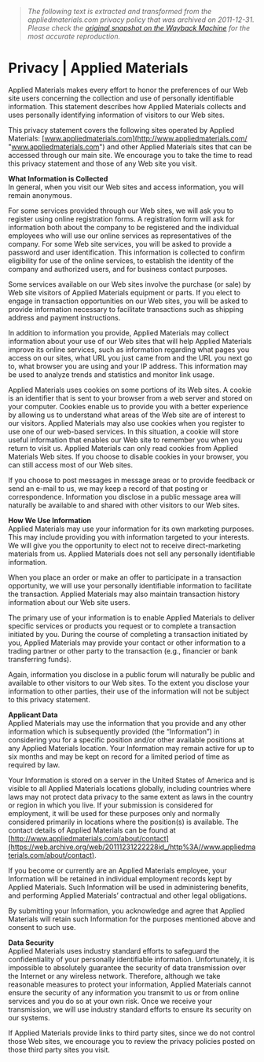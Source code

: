 > *The following text is extracted and transformed from the appliedmaterials.com privacy policy that was archived on 2011-12-31. Please check the [original snapshot on the Wayback Machine](https://web.archive.org/web/20111231222228id_/http%3A//www.appliedmaterials.com/privacy) for the most accurate reproduction.*

# Privacy | Applied Materials

Applied Materials makes every effort to honor the preferences of our Web site users concerning the collection and use of personally identifiable information. This statement describes how Applied Materials collects and uses personally identifying information of visitors to our Web sites.

This privacy statement covers the following sites operated by Applied Materials: [www.appliedmaterials.com](http://www.appliedmaterials.com/ "www.appliedmaterials.com") and other Applied Materials sites that can be accessed through our main site. We encourage you to take the time to read this privacy statement and those of any Web site you visit.

**What Information is Collected**  
In general, when you visit our Web sites and access information, you will remain anonymous.

For some services provided through our Web sites, we will ask you to register using online registration forms. A registration form will ask for information both about the company to be registered and the individual employees who will use our online services as representatives of the company. For some Web site services, you will be asked to provide a password and user identification. This information is collected to confirm eligibility for use of the online services, to establish the identity of the company and authorized users, and for business contact purposes.

Some services available on our Web sites involve the purchase (or sale) by Web site visitors of Applied Materials equipment or parts. If you elect to engage in transaction opportunities on our Web sites, you will be asked to provide information necessary to facilitate transactions such as shipping address and payment instructions.

In addition to information you provide, Applied Materials may collect information about your use of our Web sites that will help Applied Materials improve its online services, such as information regarding what pages you access on our sites, what URL you just came from and the URL you next go to, what browser you are using and your IP address. This information may be used to analyze trends and statistics and monitor link usage.

Applied Materials uses cookies on some portions of its Web sites. A cookie is an identifier that is sent to your browser from a web server and stored on your computer. Cookies enable us to provide you with a better experience by allowing us to understand what areas of the Web site are of interest to our visitors. Applied Materials may also use cookies when you register to use one of our web-based services. In this situation, a cookie will store useful information that enables our Web site to remember you when you return to visit us. Applied Materials can only read cookies from Applied Materials Web sites. If you choose to disable cookies in your browser, you can still access most of our Web sites.

If you choose to post messages in message areas or to provide feedback or send an e-mail to us, we may keep a record of that posting or correspondence. Information you disclose in a public message area will naturally be available to and shared with other visitors to our Web sites.

**How We Use Information**  
Applied Materials may use your information for its own marketing purposes. This may include providing you with information targeted to your interests. We will give you the opportunity to elect not to receive direct-marketing materials from us. Applied Materials does not sell any personally identifiable information.

When you place an order or make an offer to participate in a transaction opportunity, we will use your personally identifiable information to facilitate the transaction. Applied Materials may also maintain transaction history information about our Web site users.

The primary use of your information is to enable Applied Materials to deliver specific services or products you request or to complete a transaction initiated by you. During the course of completing a transaction initiated by you, Applied Materials may provide your contact or other information to a trading partner or other party to the transaction (e.g., financier or bank transferring funds).

Again, information you disclose in a public forum will naturally be public and available to other visitors to our Web sites. To the extent you disclose your information to other parties, their use of the information will not be subject to this privacy statement.

**Applicant Data**  
Applied Materials may use the information that you provide and any other information which is subsequently provided (the “Information”) in considering you for a specific position and/or other available positions at any Applied Materials location. Your Information may remain active for up to six months and may be kept on record for a limited period of time as required by law.

Your Information is stored on a server in the United States of America and is visible to all Applied Materials locations globally, including countries where laws may not protect data privacy to the same extent as laws in the country or region in which you live. If your submission is considered for employment, it will be used for these purposes only and normally considered primarily in locations where the position(s) is available. The contact details of Applied Materials can be found at [http://www.appliedmaterials.com/about/contact](https://web.archive.org/web/20111231222228id_/http%3A//www.appliedmaterials.com/about/contact).

If you become or currently are an Applied Materials employee, your Information will be retained in individual employment records kept by Applied Materials. Such Information will be used in administering benefits, and performing Applied Materials’ contractual and other legal obligations.

By submitting your Information, you acknowledge and agree that Applied Materials will retain such Information for the purposes mentioned above and consent to such use.

**Data Security**  
Applied Materials uses industry standard efforts to safeguard the confidentiality of your personally identifiable information. Unfortunately, it is impossible to absolutely guarantee the security of data transmission over the Internet or any wireless network. Therefore, although we take reasonable measures to protect your information, Applied Materials cannot ensure the security of any information you transmit to us or from online services and you do so at your own risk. Once we receive your transmission, we will use industry standard efforts to ensure its security on our systems.

If Applied Materials provide links to third party sites, since we do not control those Web sites, we encourage you to review the privacy policies posted on those third party sites you visit.
